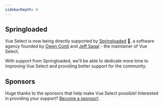 ```yaml
---
sidebarDepth: 0
---
```


## Springloaded

Vue Select is now being directly supported by [Springloaded](https://springloaded.co) 🎉, a software
agency founded by [Owen Conti](https://github.com/owenconti)
and [Jeff Sagal](https://github.com/sagalbot) - the maintainer of Vue Select.

With support from Springloaded, we'll be able to dedicate more time to improving Vue Select and providing better support for the community. 

## Sponsors

Huge thanks to the sponsors that help make Vue Select possible! Interested in providing your support? [Become a sponsor!](https://github.com/sponsors/sagalbot).

<Sponsors />
